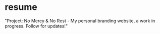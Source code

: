 # resume
"Project: No Mercy &amp; No Rest - My personal branding website, a work in progress. Follow for updates!"
